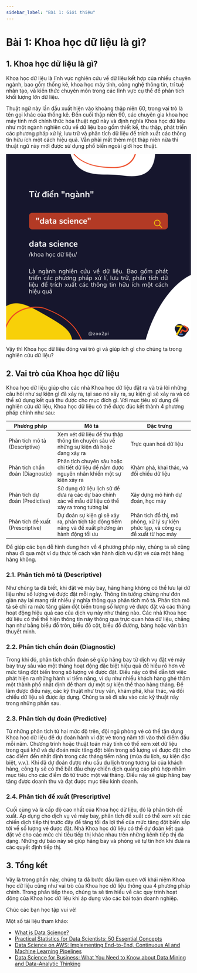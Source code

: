 ```yaml
---
sidebar_label: "Bài 1: Giới thiệu"
---
```


# Bài 1: Khoa học dữ liệu là gì?

## 1. Khoa học dữ liệu là gì?

Khoa học dữ liệu là lĩnh vực nghiên cứu về dữ liệu kết hợp của nhiều chuyên ngành, bao gồm thống kê, khoa học máy tính, công nghệ thông tin, trí tuệ nhân tạo, và kiến thức chuyên môn trong các lĩnh vực cụ thể để phân tích khối lượng lớn dữ liệu.

Thuật ngữ này lần đầu xuất hiện vào khoảng thập niên 60, trong vai trò là tên gọi khác của thống kê. Đến cuối thập niên 90, các chuyên gia khoa học máy tính mới chính thức hóa thuật ngữ này và định nghĩa Khoa học dữ liệu như một ngành nghiên cứu về dữ liệu bao gồm thiết kế, thu thập, phát triển các phương pháp xử lý, lưu trữ và phân tích dữ liệu để trích xuất các thông tin hữu ích một cách hiệu quả. Vẫn phải mất thêm một thập niên nữa thì thuật ngữ này mới được sử dụng phổ biến ngoài giới học thuật.

![Khoa học dữ liệu là gì](./imgs/ds_df.png)

Vậy thì Khoa học dữ liệu đóng vai trò gì và giúp ích gì cho chúng ta trong nghiên cứu dữ liệu?

## 2. Vai trò của Khoa học dữ liệu

Khoa học dữ liệu giúp cho các nhà Khoa học dữ liệu  đặt ra và trả lời những câu hỏi như sự kiện gì đã xảy ra, tại sao nó xảy ra, sự kiện gì sẽ xảy ra và có thể sử dụng kết quả thu được cho mục đích gì. Với mục tiêu sử dụng để nghiên cứu dữ liệu, Khoa học dữ liệu có thể được đúc kết thành 4 phương pháp chính như sau:

|Phương pháp|Mô tả|Đặc trưng|
|---|---|---|
|Phân tích mô tả (Descriptive)|Xem xét dữ liệu để thu thập thông tin chuyên sâu về những sự kiện đã hoặc đang xảy ra|Trực quan hoá dữ liệu|
|Phân tích chẩn đoán (Diagnostic)|Phân tích chuyên sâu hoặc chi tiết dữ liệu để nắm được nguyên nhân khiến một sự kiện xảy ra|Khám phá, khai thác, và đối chiếu dữ liệu|
|Phân tích dự đoán (Predictive)|Sử dụng dữ liệu lịch sử để đưa ra các dự báo chính xác về mẫu dữ liệu có thể xảy ra trong tương lai|Xây dựng mô hình dự đoán, học máy|
|Phân tích đề xuất (Prescriptive)|Dự đoán sự kiện gì sẽ xảy ra, phân tích tác động tiềm năng và đề xuất phương án hành động tối ưu|Phân tích đồ thị, mô phỏng, xử lý sự kiện phức tạp, và công cụ đề xuất từ học máy|

Để giúp các bạn dễ hình dung hơn về 4 phương pháp này, chúng ta sẽ cũng nhau đi qua một ví dụ thực tế cách vận hành dịch vụ đặt vé của một hãng hàng không.

### 2.1. Phân tích mô tả (Descriptive)

Như chúng ta đã biết, khi đặt vé máy bay, hãng hàng không có thể lưu lại dữ liệu như số lượng vé được đặt mỗi ngày. Thông tin tưởng chừng như đơn giản này lại mang rất nhiều ý nghĩa thông qua phân tích mô tả. Phân tích mô tả sẽ chỉ ra mức tăng giảm đột biến trong số lượng vé được đặt và các tháng hoạt động hiệu quả cao của dịch vụ này như tháng nào. Các nhà Khoa học dữ liệu có thể thể hiện thông tin này thông qua trực quan hóa dữ liệu, chẳng hạn như bằng biểu đồ tròn, biểu đồ cột, biểu đồ đường, bảng hoặc văn bản thuyết minh.

### 2.2. Phân tích chẩn đoán (Diagnostic)

Trong khi đó, phân tích chẩn đoán sẽ giúp hãng bay từ dịch vụ đặt vé máy bay truy sâu vào một tháng hoạt động đặc biệt hiệu quả để hiểu rõ hơn về mức tăng đột biến trong số lượng vé được đặt. Điều này có thể dẫn tới việc phát hiện ra những hành vi tiềm năng, ví dụ như nhiều khách hàng ghé thăm một thành phố nhất định để tham dự một sự kiện thể thao hàng tháng. Để làm được điều này, các kỹ thuật như truy vấn, khám phá, khai thác, và đối chiếu dữ liệu sẽ được áp dụng. Chúng ta sẽ đi sâu vào các kỹ thuật này trong những phần sau.

### 2.3. Phân tích dự đoán (Predictive)

Từ những phân tích từ hai mức độ trên, đội ngũ phòng vé có thể tận dụng Khoa học dữ liệu để dự đoán hành vi đặt vé trong năm tới vào thời điểm đầu mỗi năm. Chương trình hoặc thuật toán máy tính có thể xem xét dữ liệu trong quá khứ và dự đoán mức tăng đột biến trong số lượng vé được đặt cho các điểm đến nhất định trong các tháng tiềm năng (mùa du lịch, sự kiện đặc biệt, v.v.). Khi đã dự đoán được nhu cầu du lịch trong tương lai của khách hàng, công ty sẽ có thể bắt đầu chạy chiến dịch quảng cáo phù hợp nhắm mục tiêu cho các điểm đó từ trước một vài tháng. Điều này sẽ giúp hãng bay tăng được doanh thu và đạt được mục tiêu kinh doanh.

### 2.4. Phân tích đề xuất (Prescriptive)

Cuối cùng và là cấp độ cao nhất của Khoa học dữ liệu, đó là phân tích đề xuất. Áp dụng cho dịch vụ vé máy bay, phân tích đề xuất có thể xem xét các chiến dịch tiếp thị trước đây để tăng tối đa lợi thế của mức tăng đột biến sắp tới về số lượng vé được đặt. Nhà Khoa học dữ liệu có thể dự đoán kết quả đặt vé cho các mức chi tiêu tiếp thị khác nhau trên những kênh tiếp thị đa dạng. Những dự báo này sẽ giúp hãng bay và phòng vé tự tin hơn khi đưa ra các quyết định tiếp thị.

## 3. Tổng kết

Vâỵ là trong phần này, chúng ta đã bước đầu làm quen với khái niệm Khoa học dữ liệu cũng như vai trò của Khoa học dữ liệu thông qua 4 phương pháp chính. Trong phần tiếp theo, chúng ta sẽ tìm hiểu về các quy trình hoạt động của Khoa học dữ liệu khi áp dụng vào các bài toán doanh nghiệp.

Chúc các bạn học tập vui vẻ!

Một số tài liệu tham khảo:

- [What is Data Science?](https://aws.amazon.com/what-is/data-science/)
- [Practical Statistics for Data Scientists: 50 Essential Concepts](https://www.amazon.com/Practical-Statistics-Data-Scientists-Essential/dp/1491952962)
- [Data Science on AWS: Implementing End-to-End, Continuous AI and Machine Learning Pipelines](https://www.amazon.com/Data-Science-AWS-End-End/dp/1492079391)
- [Data Science for Business: What You Need to Know about Data Mining and Data-Analytic Thinking](https://www.amazon.com/Data-Science-Business-Analytic-Thinking/dp/1449361323)
